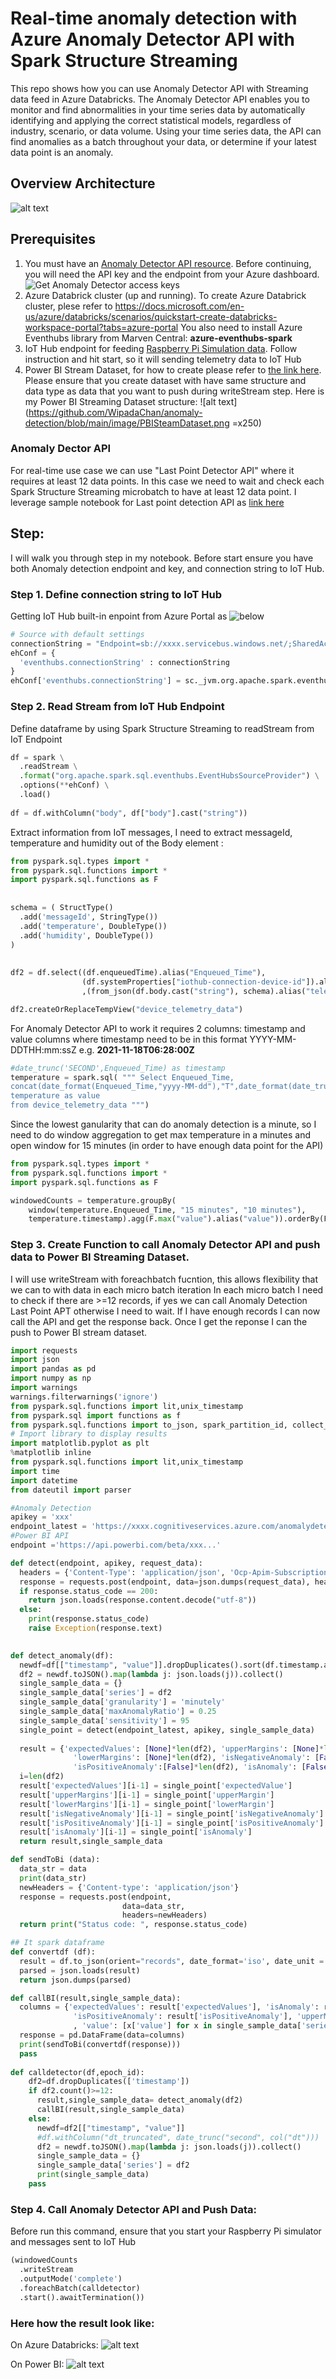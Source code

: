 # Real-time anomaly detection with Azure Anomaly Detector API with Spark Structure Streaming 
This repo shows how you can use Anomaly Detector API with Streaming data feed in Azure Databricks. 
The Anomaly Detector API enables you to monitor and find abnormalities in your time series data by automatically identifying and applying the correct statistical models, regardless of industry, scenario, or data volume. Using your time series data, the API can find anomalies as a batch throughout your data, or determine if your latest data point is an anomaly.

## Overview Architecture 

![alt text](https://github.com/WipadaChan/anomaly-detection/blob/main/image/overview.png "Overview Architecture") 

## Prerequisites

1. You must have an [Anomaly Detector API resource](https://aka.ms/adnew). Before continuing, you will need the API key and the endpoint from your Azure dashboard.
   ![Get Anomaly Detector access keys](https://github.com/Azure-Samples/AnomalyDetector/blob/master/media/cognitive-services-get-access-keys.png "Get Anomaly Detector access keys")
2. Azure Databrick cluster (up and running). To create Azure Databrick cluster, plese refer to https://docs.microsoft.com/en-us/azure/databricks/scenarios/quickstart-create-databricks-workspace-portal?tabs=azure-portal You also need to install Azure Eventhubs library from Marven Central: **azure-eventhubs-spark** 
3. IoT Hub endpoint for feeding [Raspberry Pi Simulation data](https://azure-samples.github.io/raspberry-pi-web-simulator/). Follow instruction and hit start, so it will sending telemetry data to IoT Hub
4. Power BI Stream Dataset, for how to create please refer to [the link here](https://docs.microsoft.com/en-us/power-bi/connect-data/service-real-time-streaming#pushing-data-to-datasets). Please ensure that you create dataset with have same structure and data type as data that you want to push during writeStream step. 
Here is my Power BI Streaming Dataset structure: 
![alt text](https://github.com/WipadaChan/anomaly-detection/blob/main/image/PBISteamDataset.png =x250)


### Anomaly Dector API
For real-time use case we can use "Last Point Detector API" where it requires at least 12 data points. In this case we need to wait and check each Spark Structure Streaming microbatch to have at least 12 data point. I leverage sample notebook for Last point detection API as [link here](https://github.com/Azure-Samples/AnomalyDetector/blob/master/ipython-notebook/API%20Sample/Latest%20point%20detection%20with%20the%20Anomaly%20Detector%20API.ipynb)

## Step:
I will walk you through step in my notebook. Before start ensure you have both Anomaly detection endpoint and key, and connection string to IoT Hub.

### Step 1. Define connection string to IoT Hub
Getting IoT Hub built-in enpoint from Azure Portal as ![below](https://github.com/WipadaChan/anomaly-detection/blob/main/image/getiotendpoint.png "Get IoT Endpoint")

```python
# Source with default settings
connectionString = "Endpoint=sb://xxxx.servicebus.windows.net/;SharedAccessKeyName=xxxx;SharedAccessKey=xxx=;EntityPath=xxxx"
ehConf = {
  'eventhubs.connectionString' : connectionString
}
ehConf['eventhubs.connectionString'] = sc._jvm.org.apache.spark.eventhubs.EventHubsUtils.encrypt(connectionString)
```

### Step 2. Read Stream from IoT Hub Endpoint
Define dataframe by using Spark Structure Streaming to readStream from IoT Endpoint

```python
df = spark \
  .readStream \
  .format("org.apache.spark.sql.eventhubs.EventHubsSourceProvider") \
  .options(**ehConf) \
  .load()
 
df = df.withColumn("body", df["body"].cast("string"))
```

Extract information from IoT messages, I need to extract messageId, temperature and humidity out of the Body element :

```python
from pyspark.sql.types import *
from pyspark.sql.functions import *
import pyspark.sql.functions as F
 
 
schema = ( StructType()
  .add('messageId', StringType()) 
  .add('temperature', DoubleType())
  .add('humidity', DoubleType())     
)
 
    
df2 = df.select((df.enqueuedTime).alias("Enqueued_Time"),
                (df.systemProperties["iothub-connection-device-id"]).alias("Device_ID")
                ,(from_json(df.body.cast("string"), schema).alias("telemetry_json"))).select("Enqueued_Time","Device_ID", "telemetry_json.*")

df2.createOrReplaceTempView("device_telemetry_data")
```

For Anomaly Detector API to work it requires 2 columns: timestamp and value columns where timestamp need to be in this format YYYY-MM-DDTHH:mm:ssZ e.g. **2021-11-18T06:28:00Z** 

```python
#date_trunc('SECOND',Enqueued_Time) as timestamp
temperature = spark.sql( """ Select Enqueued_Time, 
concat(date_format(Enqueued_Time,"yyyy-MM-dd"),"T",date_format(date_trunc('MINUTE',Enqueued_Time), 'HH:mm:ssX')) as timestamp,
temperature as value  
from device_telemetry_data """)
```

Since the lowest ganularity that can do anomaly detection is a minute, so I need to do window aggregation to get max temperature in a minutes and open window for 15 minutes (in order to have enough data point for the API)
```python
from pyspark.sql.types import *
from pyspark.sql.functions import *
import pyspark.sql.functions as F

windowedCounts = temperature.groupBy(
    window(temperature.Enqueued_Time, "15 minutes", "10 minutes"),
    temperature.timestamp).agg(F.max("value").alias("value")).orderBy(F.asc("timestamp"))
```

### Step 3. Create Function to call Anomaly Detector API and push data to Power BI Streaming Dataset. 
I will use writeStream with foreachbatch fucntion, this allows flexibility that we can to with data in each micro batch iteration 
In each micro batch I need to check if there are >=12 records, if yes we can call Anomaly Detection Last Point APT otherwise I need to wait. If I have enough records I can now call the API and get the response back. Once I get the reponse I can the push to Power BI stream dataset. 
```python
import requests
import json
import pandas as pd
import numpy as np
import warnings
warnings.filterwarnings('ignore')
from pyspark.sql.functions import lit,unix_timestamp
from pyspark.sql import functions as f 
from pyspark.sql.functions import to_json, spark_partition_id, collect_list, col, struct
# Import library to display results
import matplotlib.pyplot as plt
%matplotlib inline 
from pyspark.sql.functions import lit,unix_timestamp
import time
import datetime
from dateutil import parser

#Anomaly Detection
apikey = 'xxx' 
endpoint_latest = 'https://xxxx.cognitiveservices.azure.com/anomalydetector/v1.0/timeseries/last/detect'
#Power BI API
endpoint ='https://api.powerbi.com/beta/xxx...'

def detect(endpoint, apikey, request_data):
  headers = {'Content-Type': 'application/json', 'Ocp-Apim-Subscription-Key': apikey}
  response = requests.post(endpoint, data=json.dumps(request_data), headers=headers)
  if response.status_code == 200:
    return json.loads(response.content.decode("utf-8"))
  else:
    print(response.status_code)
    raise Exception(response.text)

        
def detect_anomaly(df):
  newdf=df[["timestamp", "value"]].dropDuplicates().sort(df.timestamp.asc())
  df2 = newdf.toJSON().map(lambda j: json.loads(j)).collect()
  single_sample_data = {}
  single_sample_data['series'] = df2
  single_sample_data['granularity'] = 'minutely'
  single_sample_data['maxAnomalyRatio'] = 0.25
  single_sample_data['sensitivity'] = 95
  single_point = detect(endpoint_latest, apikey, single_sample_data)
   
  result = {'expectedValues': [None]*len(df2), 'upperMargins': [None]*len(df2), 
              'lowerMargins': [None]*len(df2), 'isNegativeAnomaly': [False]*len(df2), 
              'isPositiveAnomaly':[False]*len(df2), 'isAnomaly': [False]*len(df2)}
  i=len(df2)  
  result['expectedValues'][i-1] = single_point['expectedValue']
  result['upperMargins'][i-1] = single_point['upperMargin']
  result['lowerMargins'][i-1] = single_point['lowerMargin']
  result['isNegativeAnomaly'][i-1] = single_point['isNegativeAnomaly']
  result['isPositiveAnomaly'][i-1] = single_point['isPositiveAnomaly']
  result['isAnomaly'][i-1] = single_point['isAnomaly']
  return result,single_sample_data

def sendToBi (data):
  data_str = data
  print(data_str)
  newHeaders = {'Content-type': 'application/json'}
  response = requests.post(endpoint,
                         data=data_str,
                         headers=newHeaders)
  return print("Status code: ", response.status_code)

## It spark dataframe
def convertdf (df):
  result = df.to_json(orient="records", date_format='iso', date_unit = 's')
  parsed = json.loads(result)
  return json.dumps(parsed) 

def callBI(result,single_sample_data):
  columns = {'expectedValues': result['expectedValues'], 'isAnomaly': result['isAnomaly'], 'isNegativeAnomaly': result['isNegativeAnomaly'],
              'isPositiveAnomaly': result['isPositiveAnomaly'], 'upperMargins': result['upperMargins'], 'lowerMargins': result['lowerMargins']
              , 'value': [x['value'] for x in single_sample_data['series']], 'timestamp': [parser.parse(x['timestamp']) for x in     single_sample_data['series']]}
  response = pd.DataFrame(data=columns)
  print(sendToBi(convertdf(response)))
  pass
  
def calldetector(df,epoch_id):
    df2=df.dropDuplicates(['timestamp'])
    if df2.count()>=12:
      result,single_sample_data= detect_anomaly(df2)
      callBI(result,single_sample_data)
    else:
      newdf=df2[["timestamp", "value"]]
      #df.withColumn("dt_truncated", date_trunc("second", col("dt")))
      df2 = newdf.toJSON().map(lambda j: json.loads(j)).collect()
      single_sample_data = {}
      single_sample_data['series'] = df2
      print(single_sample_data)
    pass 
```

### Step 4. Call Anomaly Detector API and Push Data:
Before run this command, ensure that you start your Raspberry Pi simulator and messages sent to IoT Hub
```python
(windowedCounts
  .writeStream
  .outputMode('complete')
  .foreachBatch(calldetector)
  .start().awaitTermination())
```

### Here how the result look like:
On Azure Databricks:
![alt text](https://github.com/WipadaChan/anomaly-detection/blob/main/image/Result.png)

On Power BI:
![alt text](https://github.com/WipadaChan/anomaly-detection/blob/main/image/PowerBIStreamDS.png)